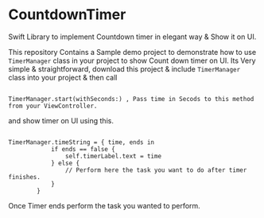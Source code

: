 # CountdownTimer
Swift Library to implement Countdown timer in elegant way &amp; Show it on UI.

This repository Contains a Sample demo project to demonstrate how to use `TimerManager` class in your project to show Count down timer on UI.
Its Very simple & straightforward, download this project & include `TimerManager` class into your project & then call

```

TimerManager.start(withSeconds:) , Pass time in Secods to this method from your ViewController.

```

 and show timer on UI using this.

```

TimerManager.timeString = { time, ends in
            if ends == false {
                self.timerLabel.text = time
            } else {
                // Perform here the task you want to do after timer finishes.
            }
        }
   ```
   
 Once Timer ends perform the task you wanted to perform.
